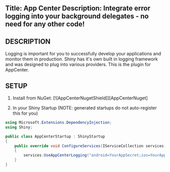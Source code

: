 Title: App Center
Description: Integrate error logging into your background delegates - no need for any other code!
---

## DESCRIPTION

Logging is important for you to successfully develop your applications and monitor them in production.  Shiny has it's own built in logging framework and was designed to plug into various providers.  This is the plugin for AppCenter.

## SETUP

1. Install from NuGet: [![AppCenterNugetShield]][AppCenterNuget]

2. In your Shiny Startup (NOTE: generated startups do not auto-register this for you)

```cs
using Microsoft.Extensions.DependencyInjection;
using Shiny;

public class AppCenterStartup : ShinyStartup
{
    public override void ConfigureServices(IServiceCollection services)
    {
        services.UseAppCenterLogging("android=YourAppSecret;ios=YourAppSecret");
    }
}
```

<?! Include "../../nuget.md" /?>